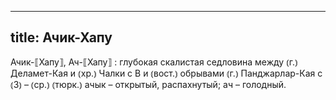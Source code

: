 
---
title: Ачик-Хапу
---
Ачик-⟦Хапу⟧, Ач-⟦Хапу⟧
: глубокая скалистая седловина между ⦅г.⦆ Деламет-Кая и ⦅хр.⦆ Чалки с В и ⦅вост.⦆ обрывами ⦅г.⦆ Панджарлар-Кая с ⦅З⦆ – ⦅ср.⦆ ⦅тюрк.⦆ ачык – открытый, распахнутый; ач – голодный.
